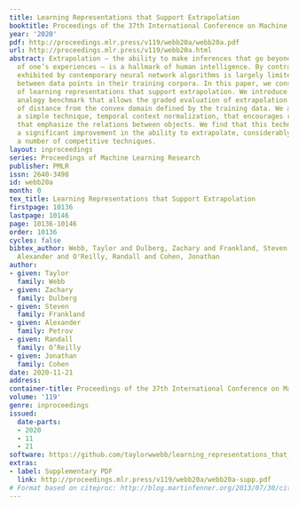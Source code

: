 ```yaml
---
title: Learning Representations that Support Extrapolation
booktitle: Proceedings of the 37th International Conference on Machine Learning
year: '2020'
pdf: http://proceedings.mlr.press/v119/webb20a/webb20a.pdf
url: http://proceedings.mlr.press/v119/webb20a.html
abstract: Extrapolation – the ability to make inferences that go beyond the scope
  of one’s experiences – is a hallmark of human intelligence. By contrast, the generalization
  exhibited by contemporary neural network algorithms is largely limited to interpolation
  between data points in their training corpora. In this paper, we consider the challenge
  of learning representations that support extrapolation. We introduce a novel visual
  analogy benchmark that allows the graded evaluation of extrapolation as a function
  of distance from the convex domain defined by the training data. We also introduce
  a simple technique, temporal context normalization, that encourages representations
  that emphasize the relations between objects. We find that this technique enables
  a significant improvement in the ability to extrapolate, considerably outperforming
  a number of competitive techniques.
layout: inproceedings
series: Proceedings of Machine Learning Research
publisher: PMLR
issn: 2640-3498
id: webb20a
month: 0
tex_title: Learning Representations that Support Extrapolation
firstpage: 10136
lastpage: 10146
page: 10136-10146
order: 10136
cycles: false
bibtex_author: Webb, Taylor and Dulberg, Zachary and Frankland, Steven and Petrov,
  Alexander and O'Reilly, Randall and Cohen, Jonathan
author:
- given: Taylor
  family: Webb
- given: Zachary
  family: Dulberg
- given: Steven
  family: Frankland
- given: Alexander
  family: Petrov
- given: Randall
  family: O’Reilly
- given: Jonathan
  family: Cohen
date: 2020-11-21
address: 
container-title: Proceedings of the 37th International Conference on Machine Learning
volume: '119'
genre: inproceedings
issued:
  date-parts:
  - 2020
  - 11
  - 21
software: https://github.com/taylorwwebb/learning_representations_that_support_extrapolation
extras:
- label: Supplementary PDF
  link: http://proceedings.mlr.press/v119/webb20a/webb20a-supp.pdf
# Format based on citeproc: http://blog.martinfenner.org/2013/07/30/citeproc-yaml-for-bibliographies/
---
```

